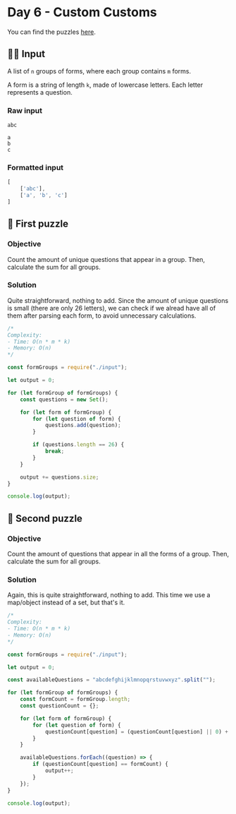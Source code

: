 # Day 6 - Custom Customs

You can find the puzzles [here](https://adventofcode.com/2020/day/6).

## ✍🏼 Input

A list of `n` groups of forms, where each group contains `m` forms.

A form is a string of length `k`, made of lowercase letters. Each letter represents a question.

### Raw input

```
abc

a
b
c
```

### Formatted input

```js
[
    ['abc'],
    ['a', 'b', 'c']
]
```

## 🧩 First puzzle

### Objective

Count the amount of unique questions that appear in a group. Then, calculate the sum for all groups.

### Solution

Quite straightforward, nothing to add. Since the amount of unique questions is small (there are only 26 letters), we can check if we alread have all of them after parsing each form, to avoid unnecessary calculations.

```js
/*
Complexity:
- Time: O(n * m * k)
- Memory: O(n)
*/

const formGroups = require("./input");

let output = 0;

for (let formGroup of formGroups) {
	const questions = new Set();

	for (let form of formGroup) {
		for (let question of form) {
			questions.add(question);
		}

		if (questions.length == 26) {
			break;
		}
	}

	output += questions.size;
}

console.log(output);
```

## 🧩 Second puzzle

### Objective

Count the amount of questions that appear in all the forms of a group. Then, calculate the sum for all groups.

### Solution

Again, this is quite straightforward, nothing to add. This time we use a map/object instead of a set, but that's it.

```js
/*
Complexity:
- Time: O(n * m * k)
- Memory: O(n)
*/

const formGroups = require("./input");

let output = 0;

const availableQuestions = "abcdefghijklmnopqrstuvwxyz".split("");

for (let formGroup of formGroups) {
	const formCount = formGroup.length;
	const questionCount = {};

	for (let form of formGroup) {
		for (let question of form) {
			questionCount[question] = (questionCount[question] || 0) + 1;
		}
	}

	availableQuestions.forEach((question) => {
		if (questionCount[question] == formCount) {
			output++;
		}
	});
}

console.log(output);
```